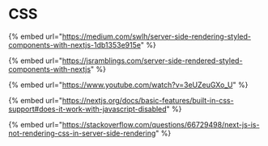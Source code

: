# CSS

{% embed url="https://medium.com/swlh/server-side-rendering-styled-components-with-nextjs-1db1353e915e" %}

{% embed url="https://jsramblings.com/server-side-rendered-styled-components-with-nextjs" %}

{% embed url="https://www.youtube.com/watch?v=3eUZeuGXo_U" %}

{% embed url="https://nextjs.org/docs/basic-features/built-in-css-support#does-it-work-with-javascript-disabled" %}

{% embed url="https://stackoverflow.com/questions/66729498/next-js-is-not-rendering-css-in-server-side-rendering" %}
